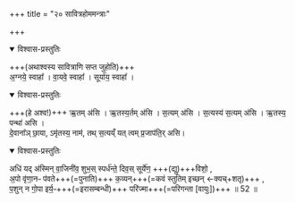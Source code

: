 +++
title = "२० सावित्रहोममन्त्राः"

+++

<details open><summary>विश्वास-प्रस्तुतिः</summary>

+++(अथाश्वस्य सावित्राणि सप्त जुहोति)+++  
अ॒ग्नये॒ स्वाहा᳚ । वा॒यवे॒ स्वाहा᳚ । सूर्या॑य॒ स्वाहा᳚ ।  
</details>

<details open><summary>विश्वास-प्रस्तुतिः</summary>

+++(हे अश्व!)+++ ऋ॒तम् अ॑सि । ऋ॒तस्य॒र्तम् अ॑सि ।
स॒त्यम् अ॑सि । स॒त्यस्य॑ स॒त्यम् अ॑सि ।
ऋ॒तस्य॒ पन्था॑ असि ।  
दे॒वाना᳚ञ् छा॒या, ऽमृ॑तस्य॒ नाम॑, तथ् स॒त्यय्ँ यत् त्वम् प्र॒जाप॑ति॒र् असि।
</details>



<details open><summary>विश्वास-प्रस्तुतिः</summary>

अधि॑ यद् अ॑स्मिन् वा॒जिनी॑व॒ शुभ॒स् स्पर्ध॑न्ते॒ दिव॒स् सूर्ये॑ण॒ +++(द्यु)+++विशो॒ ,  
अ॒पो वृ॑णा॒नᳶ प॑वते+++(=पुनाति)+++ क॒व्यन्+++(=कवं स्तुतिम् इच्छन् ←क्यच्+शतृ)+++ ,  
प॒शुन् न गो॒पा इर्य॒ᳶ+++(=इरासम्बन्धी)+++ परि॑ज्मा+++(=परिगन्ता [वायुः])+++ ॥ 52 ॥  
</details>





